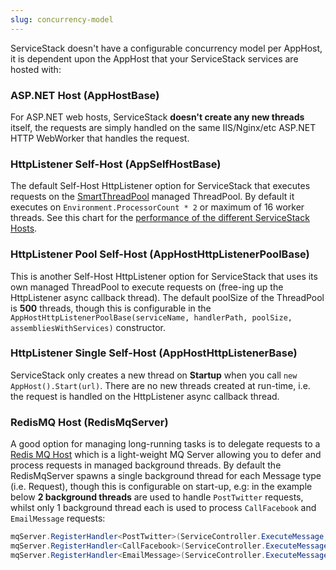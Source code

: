 ```yaml
---
slug: concurrency-model
---
```

ServiceStack doesn't have a configurable concurrency model per AppHost, it is dependent upon the AppHost that your ServiceStack services are hosted with:

### ASP.NET Host (AppHostBase)

For ASP.NET web hosts, ServiceStack **doesn't create any new threads** itself, the requests are simply handled on the same IIS/Nginx/etc ASP.NET HTTP WebWorker that handles the request.

### HttpListener Self-Host (AppSelfHostBase) 

The default Self-Host HttpListener option for ServiceStack that executes requests on the [SmartThreadPool](http://www.codeproject.com/Articles/7933/Smart-Thread-Pool) managed ThreadPool. By default it executes on `Environment.ProcessorCount * 2` or maximum of 16 worker threads. See this chart for the [performance of the different ServiceStack Hosts](https://github.com/ServiceStack/ServiceStack/blob/master/release-notes.md#new-much-faster-self-host).

### HttpListener Pool Self-Host (AppHostHttpListenerPoolBase)

This is another Self-Host HttpListener option for ServiceStack that uses its own managed ThreadPool to execute requests on (free-ing up the HttpListener async callback thread). The default poolSize of the ThreadPool is **500** threads, though this is configurable in the `AppHostHttpListenerPoolBase(serviceName, handlerPath, poolSize, assembliesWithServices)` constructor.

### HttpListener Single Self-Host (AppHostHttpListenerBase)

ServiceStack only creates a new thread on **Startup** when you call `new AppHost().Start(url)`. There are no new threads created at run-time, i.e. the request is handled on the HttpListener async callback thread.

### RedisMQ Host (RedisMqServer)

A good option for managing long-running tasks is to delegate requests to a [Redis MQ Host](/messaging-and-redis) which is a light-weight MQ Server allowing you to defer and process requests in managed background threads. By default the RedisMqServer spawns a single background thread for each Message type (i.e. Request), though this is configurable on start-up, e.g: in the example below **2 background threads** are used to handle `PostTwitter` requests, whilst only 1 background thread each is used to process `CallFacebook` and `EmailMessage` requests:

```csharp
mqServer.RegisterHandler<PostTwitter>(ServiceController.ExecuteMessage, noOfThreads:2);
mqServer.RegisterHandler<CallFacebook>(ServiceController.ExecuteMessage);
mqServer.RegisterHandler<EmailMessage>(ServiceController.ExecuteMessage);
```